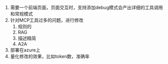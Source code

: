 1. 需要一个前端页面，页面交互时，支持添加debug模式会产出详细的工具调用和常规模式
2. 针对MCP工具过多的问题，进行修改
    1. 规则的
    2. RAG
    3. 描述精简
    4. A2A
3. 部署在azure上
4. 量化修改的效果，比如token数，准确率